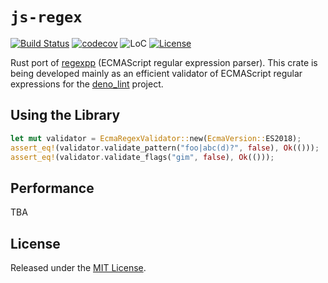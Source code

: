 # `js-regex`

[![Build Status](https://img.shields.io/travis/qkniep/js-regex?logo=travis)](https://travis-ci.org/qkniep/js-regex)
[![codecov](https://codecov.io/gh/qkniep/js-regex/branch/master/graph/badge.svg)](https://codecov.io/gh/qkniep/js-regex)
![LoC](https://tokei.rs/b1/github/qkniep/js-regex?category=code)
[![License](https://img.shields.io/github/license/qkniep/js-regex)](LICENSE)

Rust port of [regexpp](https://github.com/mysticatea/regexpp) (ECMAScript regular expression parser).
This crate is being developed mainly as an efficient validator of ECMAScript regular expressions for
the [deno_lint](https://github.com/denoland/deno_lint) project.

## Using the Library

```rust
let mut validator = EcmaRegexValidator::new(EcmaVersion::ES2018);
assert_eq!(validator.validate_pattern("foo|abc(d)?", false), Ok(()));
assert_eq!(validator.validate_flags("gim", false), Ok(()));
```

## Performance

TBA

## License

Released under the [MIT License](LICENSE).
